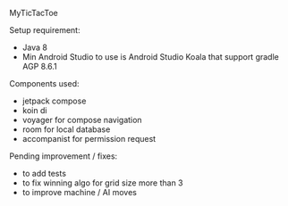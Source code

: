 MyTicTacToe

Setup requirement:
- Java 8
- Min Android Studio to use is Android Studio Koala that support gradle AGP 8.6.1


Components used:
- jetpack compose
- koin di
- voyager for compose navigation
- room for local database
- accompanist for permission request




Pending improvement / fixes:
- to add tests
- to fix winning algo for grid size more than 3
- to improve machine / AI moves